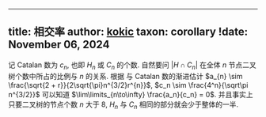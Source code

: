 
---
title: 相交率
author: [kokic](/kokic.md)
taxon: corollary
!date: November 06, 2024
---

记 Catalan 数为 $c_n$, 也即 $H_n$ 或 $C_n$ 的个数. 自然要问 $|H \cap C_n|$ 在全体 $n$ 节点二叉树个数中所占的比例与 $n$ 的关系. 根据 [](/data-structure/stack-permutation-000D.md) 与 Catalan 数的渐进估计 $a_{n} \sim \frac{\sqrt{2 + r}}{2\sqrt{\pi}n^{3/2}r^{n}}$, $c_n \sim \frac{4^n}{\sqrt\pi n^{3/2}}$ 可以知道 $\lim\limits_{n\to\infty} \frac{a_n}{c_n} = 0$. 并且事实上只要二叉树的节点个数 $n$ 大于 $8$, $H_n$ 与 $C_n$ 相同的部分就会少于整体的一半. 
